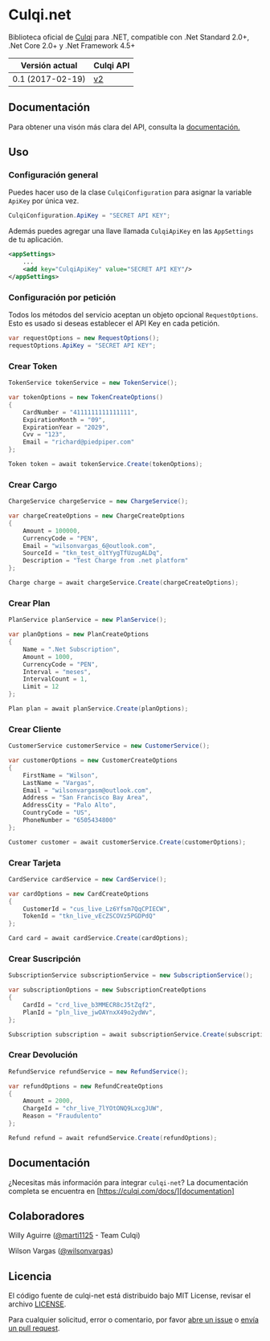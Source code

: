 # Culqi.net
Biblioteca oficial de [Culqi][culqiwebsite] para .NET, compatible con .Net Standard 2.0+, .Net Core 2.0+ y .Net Framework 4.5+

| Versión actual|Culqi API|
|----|----|
| 0.1 (2017-02-19) |[v2][api-documentation]|

## Documentación

Para obtener una visón más clara del API, consulta la [documentación.][api-documentation]

## Uso

### Configuración general
Puedes hacer uso de la clase `CulqiConfiguration` para asignar la variable `ApiKey` por única vez.

```c#
CulqiConfiguration.ApiKey = "SECRET API KEY";
```
Además puedes agregar una llave llamada `CulqiApiKey` en las `AppSettings` de tu aplicación.

```xml
<appSettings>
    ...
    <add key="CulqiApiKey" value="SECRET API KEY"/>
</appSettings>
```

### Configuración por petición

Todos los métodos del servicio aceptan un objeto opcional `RequestOptions`. Esto es usado si deseas establecer el API Key en cada petición.

```c#
var requestOptions = new RequestOptions();
requestOptions.ApiKey = "SECRET API KEY";
```

### Crear Token

```c#
TokenService tokenService = new TokenService();

var tokenOptions = new TokenCreateOptions()
{
    CardNumber = "4111111111111111",
    ExpirationMonth = "09",
    ExpirationYear = "2029",                
    Cvv = "123",
    Email = "richard@piedpiper.com"
};

Token token = await tokenService.Create(tokenOptions);
```


### Crear Cargo

```c#
ChargeService chargeService = new ChargeService();

var chargeCreateOptions = new ChargeCreateOptions 
{
    Amount = 100000,
    CurrencyCode = "PEN",
    Email = "wilsonvargas_6@outlook.com",
    SourceId = "tkn_test_o1tYygTfUzugALDq",
    Description = "Test Charge from .net platform"
};

Charge charge = await chargeService.Create(chargeCreateOptions);
```

### Crear Plan

```c#
PlanService planService = new PlanService();

var planOptions = new PlanCreateOptions 
{ 
    Name = ".Net Subscription",
    Amount = 1000,
    CurrencyCode = "PEN",
    Interval = "meses",
    IntervalCount = 1,
    Limit = 12        
};

Plan plan = await planService.Create(planOptions);
```

### Crear Cliente

```c#
CustomerService customerService = new CustomerService();

var customerOptions = new CustomerCreateOptions 
{ 
    FirstName = "Wilson",
    LastName = "Vargas",
    Email = "wilsonvargasm@outlook.com",
    Address = "San Francisco Bay Area",
    AddressCity = "Palo Alto",
    CountryCode = "US",
    PhoneNumber = "6505434800"
};

Customer customer = await customerService.Create(customerOptions);
```

### Crear Tarjeta

```c#
CardService cardService = new CardService();

var cardOptions = new CardCreateOptions
{
    CustomerId = "cus_live_Lz6Yfsm7QqCPIECW",
    TokenId = "tkn_live_vEcZSCOVz5PGDPdQ"
};

Card card = await cardService.Create(cardOptions);
```

### Crear Suscripción

```c#
SubscriptionService subscriptionService = new SubscriptionService();

var subscriptionOptions = new SubscriptionCreateOptions 
{ 
    CardId = "crd_live_b3MMECR8cJ5tZqf2",
    PlanId = "pln_live_jwOAYnxX49o2ydWv",
};

Subscription subscription = await subscriptionService.Create(subscriptionOptions);
```

### Crear Devolución

```c#
RefundService refundService = new RefundService();

var refundOptions = new RefundCreateOptions 
{
    Amount = 2000,
    ChargeId = "chr_live_7lYOtONQ9LxcgJUW",
    Reason = "Fraudulento"
};

Refund refund = await refundService.Create(refundOptions);
```

## Documentación
¿Necesitas más información para integrar `culqi-net`? La documentación completa se encuentra en [https://culqi.com/docs/][documentation]

## Colaboradores

Willy Aguirre ([@marti1125](https://github.com/marti1125) - Team Culqi)

Wilson Vargas ([@wilsonvargas](https://github.com/wilsonvargas))

## Licencia

El código fuente de culqi-net está distribuido bajo MIT License, revisar el archivo
[LICENSE][license].


Para cualquier solicitud, error o comentario, por favor [abre un issue][issues] o [envía un pull request][pr].

[pr]: https://github.com/culqi/culqi-net/pulls
[issues]: https://github.com/culqi/culqi-net/issues
[culqiwebsite]:https://culqi.com/
[api-documentation]:https://www.culqi.com/api/
[documentation]:https://culqi.com/docs/
[license]:https://github.com/culqi/culqi-net/blob/master/LICENSE
